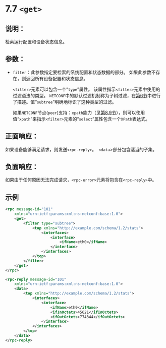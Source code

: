 # 7.7  `<get>`

## 说明：

检索运行配置和设备状态信息。

## 参数：

- `filter`：此参数指定要检索的系统配置和状态数据的部分。 如果此参数不存在，则返回所有设备配置和状态信息。

    `<filter>`元素可以包含一个“`type`”属性。 该属性指示`<filter>`元素中使用的过滤语法的类型。 `NETCONF`中的默认过滤机制称为子树过滤，在[第6节](https://tools.ietf.org/html/rfc6241#section-6)中进行了描述。值“`subtree`”明确地标识了这种类型的过滤。

    如果`NETCONF`节点(`peer`)支持：`xpath`能力（见[第8.9节](https://tools.ietf.org/html/rfc6241#section-8.9)），则可以使用值“`xpath`”来指示`<filter>`元素的“`select`”属性包含一个`XPath`表达式。

## 正面响应：

如果设备能够满足请求，则发送`<rpc-reply>`。` <data`>部分包含适当的子集。

## 负面响应：

如果由于任何原因无法完成请求，`<rpc-error>`元素将包含在`<rpc-reply>`中。


## 示例

```xml
<rpc message-id="101"
    xmlns="urn:ietf:params:xml:ns:netconf:base:1.0">
    <get>
        <filter type="subtree">
            <top xmlns="http://example.com/schema/1.2/stats">
                <interfaces>
                    <interface>
                        <ifName>eth0</ifName>
                    </interface>
                </interfaces>
            </top>
        </filter>
    </get>
</rpc>

<rpc-reply message-id="101"
    xmlns="urn:ietf:params:xml:ns:netconf:base:1.0">
    <data>
        <top xmlns="http://example.com/schema/1.2/stats">
            <interfaces>
                <interface>
                    <ifName>eth0</ifName>
                    <ifInOctets>45621</ifInOctets>
                    <ifOutOctets>774344</ifOutOctets>
                </interface>
            </interfaces>
        </top>
    </data>
</rpc-reply>
```
